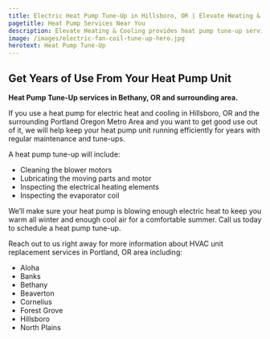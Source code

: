 ```yaml
---
title: Electric Heat Pump Tune-Up in Hillsboro, OR | Elevate Heating & Cooling, LLC
pagetitle: Heat Pump Services Near You
description: Elevate Heating & Cooling provides heat pump tune-up services in Hillsboro, OR and surrounding areas. Call us today to schedule.
image: /images/electric-fan-coil-tune-up-hero.jpg
herotext: Heat Pump Tune-Up
---
```


## Get Years of Use From Your Heat Pump Unit

**Heat Pump Tune-Up services in Bethany, OR and surrounding area.**

If you use a heat pump for electric heat and cooling in Hillsboro, OR and the surrounding Portland Oregon Metro Area and you want to get good use out of it, we will help keep your heat pump unit running efficiently for years with regular maintenance and tune-ups. 

A heat pump tune-up will include:

- Cleaning the blower motors
- Lubricating the moving parts and motor
- Inspecting the electrical heating elements
- Inspecting the evaporator coil

We’ll make sure your heat pump is blowing enough electric heat to keep you warm all winter and enough cool air for a comfortable summer. Call us today to schedule a heat pump tune-up.

Reach out to us right away for more information about HVAC unit replacement services in Portland, OR area including:

- Aloha
- Banks
- Bethany
- Beaverton
- Cornelius
- Forest Grove
- Hillsboro
- North Plains